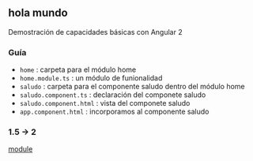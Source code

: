 ## hola mundo

Demostración de capacidades básicas con Angular 2


### Guía
- `home` : carpeta para el módulo home
- `home.module.ts` : un módulo de funionalidad
- `saludo` : carpeta para el componente saludo dentro del módulo home
- `saludo.component.ts` : declaración del componete saludo
- `saludo.component.html` : vista del componete saludo
- `app.component.html` : incorporamos al componente saludo


### 1.5 -> 2
[module](http://ngmigrate.telerik.com/from-angular-module-to-ngModule)